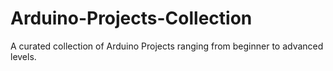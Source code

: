 # Arduino-Projects-Collection
 A curated collection of Arduino Projects ranging from beginner to advanced levels.

